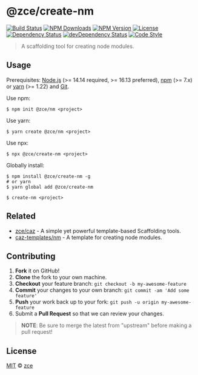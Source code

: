 # @zce/create-nm

[![Build Status][actions-img]][actions-url]
[![NPM Downloads][downloads-img]][downloads-url]
[![NPM Version][version-img]][version-url]
[![License][license-img]][license-url]
[![Dependency Status][dependency-img]][dependency-url]
[![devDependency Status][devdependency-img]][devdependency-url]
[![Code Style][style-img]][style-url]

> A scaffolding tool for creating node modules.

## Usage

Prerequisites: [Node.js](https://nodejs.org) (>= 14.14 required, >= 16.13 preferred), [npm](https://www.npmjs.com) (>= 7.x) or [yarn](https://yarnpkg.com) (>= 1.22) and [Git](https://git-scm.com).

Use npm:

```shell
$ npm init @zce/nm <project>
```

Use yarn:

```shell
$ yarn create @zce/nm <project>
```

Use npx:

```shell
$ npx @zce/create-nm <project>
```

Globally install:

```shell
$ npm install @zce/create-nm -g
# or yarn
$ yarn global add @zce/create-nm
```

```shell
$ create-nm <project>
```

## Related

- [zce/caz](https://github.com/zce/caz) - A simple yet powerful template-based Scaffolding tools.
- [caz-templates/nm](https://github.com/caz-templates/nm) - A template for creating node modules.

## Contributing

1. **Fork** it on GitHub!
2. **Clone** the fork to your own machine.
3. **Checkout** your feature branch: `git checkout -b my-awesome-feature`
4. **Commit** your changes to your own branch: `git commit -am 'Add some feature'`
5. **Push** your work back up to your fork: `git push -u origin my-awesome-feature`
6. Submit a **Pull Request** so that we can review your changes.

> **NOTE**: Be sure to merge the latest from "upstream" before making a pull request!

## License

[MIT](LICENSE) &copy; [zce](https://zce.me)



[actions-img]: https://img.shields.io/github/workflow/status/zce/create-nm/CI
[actions-url]: https://github.com/zce/create-nm/actions
[downloads-img]: https://img.shields.io/npm/dm/@zce/create-nm
[downloads-url]: https://npmjs.org/package/@zce/create-nm
[version-img]: https://img.shields.io/npm/v/@zce/create-nm
[version-url]: https://npmjs.org/package/@zce/create-nm
[license-img]: https://img.shields.io/github/license/zce/create-nm
[license-url]: https://github.com/zce/create-nm/blob/master/LICENSE
[dependency-img]: https://img.shields.io/david/zce/create-nm
[dependency-url]: https://david-dm.org/zce/create-nm
[devdependency-img]: https://img.shields.io/david/dev/zce/create-nm
[devdependency-url]: https://david-dm.org/zce/create-nm?type=dev
[style-img]: https://img.shields.io/badge/code_style-standard-brightgreen
[style-url]: https://standardjs.com
